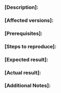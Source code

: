 ### [Description]:


### [Affected versions]:


### [Prerequisites]:


### [Steps to reproduce]:


### [Expected result]:


### [Actual result]:


### [Additional Notes]:


